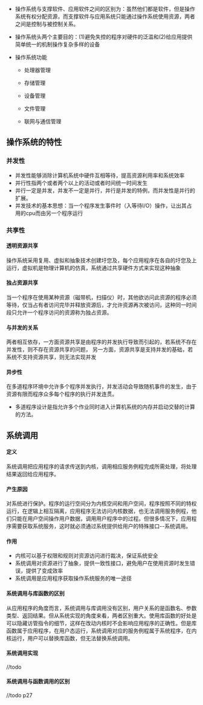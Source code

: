 - 操作系统与支撑软件、应用软件之间的区别为：虽然他们都是软件，但是操作系统有权分配资源，而支撑软件与应用系统只能通过操作系统使用资源，两者之间是控制与被控制关系。

- 操作系统头两个主要目的：(1)避免失控的程序对硬件的泛滥和(2)给应用提供简单统一的机制操作复杂多样的设备

- 操作系统功能

  - 处理器管理

  - 存储管理

  - 设备管理

  - 文件管理

  - 联网与通信管理

##  操作系统的特性    
  ### 并发性
  - 并发性能够消除计算机系统中硬件互相等待，提高资源利用率和系统效率
  - 并行性指两个或者两个以上的活动或者时间统一时间发生
  - 并行一定是并发，并发不一定是并行，并行是并发的特例，而并发性是并行的扩展。
  - 并发技术的基本思想：当一个程序发生事件时（入等待I/O）操作，让出其占用的cpu而由另一个程序运行
### 共享性
   #### 透明资源共享
   操作系统采用复用、虚拟和抽象技术创建圩您及，每个应用程序在各自的圩您及上运行，虚拟机是物理计算机的仿真，系统通过共享硬件方式来实现这种抽象
   #### 独占资源共享
   当一个程序在使用某种资源（磁带机，扫描仪）时，其他欲访问此资源的程序必须等待，仅当占有者访问完毕并释放资源后，才允许资源再次被访问，这种同一时间段只允许一个程序访问的资源称为独占资源。
   #### 与并发的关系
   两者相互依存，一方面资源共享是由程序的并发执行导致而引起的，若系统不存在并发性，则不存在资源共享的问题， 另一方面，资源共享是支持并发的基础，若系统不支持资源共享，则无法实现并发

   #### 异步性

在多道程序环境中允许多个程序并发执行，并发活动会导致随机事件的发生，由于资源有限而程序众多每个程序的执行并发连贯。


- 多道程序设计是指允许多个作业同时进入计算机系统的内存并启动交替的计算的方法。


## 系统调用
  #### 定义
  系统调用把应用程序的请求传送到内核，调用相应服务例程完成所需处理，将处理结果返回给应用程序。
  #### 产生原因
  对系统进行保护。程序的运行空间分为内核空间和用户空间，程序按照不同的特权运行，在逻辑上相互隔离，应用程序无法访问内核数据，也无法调用服务例程，他们只能在用户空间操作用户数据，调用用户程序中的过程。但很多情况下，应用程序需要获取系统服务，这时就必须通过系统提供给用户的特殊接口--系统调用。
  #### 作用
  - 内核可以基于权限和规则对资源访问进行裁决，保证系统安全
  - 系统调用对资源进行了抽象，提供一致性接口，避免用户在使用资源时发生错误，提供了变成效率
  - 系统调用是应用程序获取操作系统服务的唯一途径
  #### 系统调用与库函数的区别
  从应用程序的角度而言，系统调用与库调用没有区别，用户关系的是函数名、参数类型、返回结果。但从系统实现的角度来看，两者区别重大。使用库函数的好处是可以隐藏访管指令的细节，这样在改动内核时不会影响应用程序的正确性。但是库函数属于应用程序，在用户态运行，系统调用对应的服务例程属于系统程序，在内核运行，用户可以替换库函数，但无法替换系统调用。
  #### 系统调用实现
  //todo
  #### 系统调用与函数调用的区别
  //todo p27










